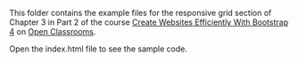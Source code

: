This folder contains the example files for the responsive grid section of Chapter 3 in Part 2 of the course [Create Websites Efficiently With Bootstrap 4](https://openclassrooms.com/en/courses/5664281-create-responsive-websites-efficiently-with-bootstrap-4) on [Open Classrooms](openclassrooms.com).

Open the index.html file to see the sample code.